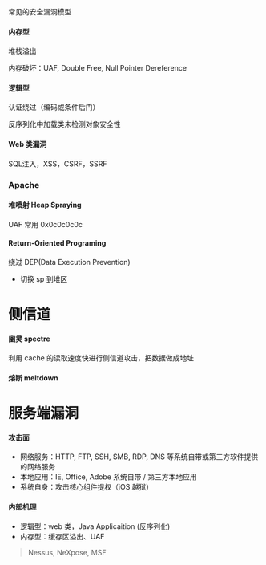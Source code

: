 常见的安全漏洞模型

#### 内存型
堆栈溢出

内存破坏：UAF, Double Free, Null Pointer Dereference

#### 逻辑型
认证绕过（编码或条件后门）

反序列化中加载类未检测对象安全性

#### Web 类漏洞
SQL注入，XSS，CSRF，SSRF


### Apache 

#### 堆喷射 Heap Spraying
UAF 常用 0x0c0c0c0c

#### Return-Oriented Programing
绕过 DEP(Data Execution Prevention) 

- 切换 sp 到堆区


# 侧信道
#### 幽灵 spectre
利用 cache 的读取速度快进行侧信道攻击，把数据做成地址

#### 熔断 meltdown


# 服务端漏洞
#### 攻击面
- 网络服务：HTTP, FTP, SSH, SMB, RDP, DNS 等系统自带或第三方软件提供的网络服务
- 本地应用：IE, Office, Adobe 系统自带 / 第三方本地应用
- 系统自身：攻击核心组件提权（iOS 越狱）

#### 内部机理
- 逻辑型：web 类，Java Applicaition (反序列化)
- 内存型：缓存区溢出、UAF

> Nessus, NeXpose, MSF